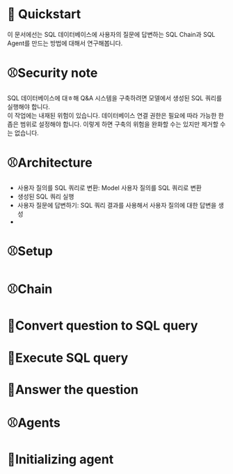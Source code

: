# 🐶 Quickstart
이 문서에선는 SQL 데이터베이스에 사용자의 질문에 답변하는 SQL Chain과 SQL Agent를 만드는 방법에 대해서 연구해봅니다.

# ⚾️Security note
SQL 데이터베이스에 대ㅎ해 Q&A 시스템을 구축하려면 모델에서 생성된 SQL 쿼리를 실행해야 합니다.  
이 작업에는 내재된 위험이 있습니다. 데이터베이스 연결 권한은 필요에 따라 가능한 한 좁은 범위로 설정해야 합니다. 이렇게 하면 구축의 위험을 완화할 수는 있지만 제거할 수는 없습니다.  

# ⚾️Architecture
- 사용자 질의를 SQL 쿼리로 변환: Model 사용자 질의를 SQL 쿼리로 변환
- 생성된 SQL 쿼리 실행
- 사용자 질문에 답변하기: SQL 쿼리 결과를 사용해서 사용자 질의에 대한 답변을 생성
- 
# ⚾️Setup
# ⚾️Chain
# 🎾Convert question to SQL query
# 🎾Execute SQL query
# 🎾Answer the question
# ⚾️Agents
# 🎾Initializing agent

